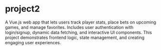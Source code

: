 # project2

A Vue.js web app that lets users track player stats, place bets on upcoming games, and manage favorites. Includes user authentication with login/signup, dynamic data fetching, and interactive UI components. This project demonstrates frontend logic, state management, and creating engaging user experiences.

